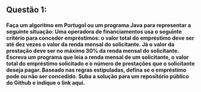 ## Questão 1:
#### Faça um algoritmo em Portugol ou um programa Java para representar a seguinte situação: Uma operadora de financiamentos usa o seguinte critério para conceder empréstimos: o valor total do empréstimo deve ser até dez vezes o valor da renda mensal do solicitante. Já o valor da prestação deve ser no máximo 30% da renda mensal do solicitante. Escreva um programa que leia a renda mensal de um solicitante, o valor total do empréstimo solicitado e o número de prestações que o solicitante deseja pagar. Baseado nas regras estipuladas, defina se o empréstimo pode ou não ser concedido. Suba a solução para um repositório público do Github e indique o link aqui.
